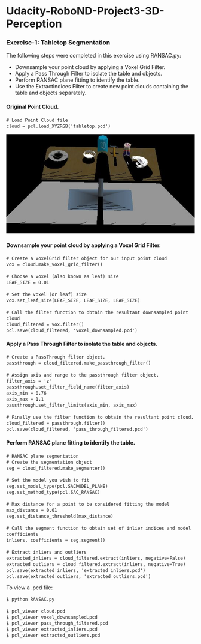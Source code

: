 # Udacity-RoboND-Project3-3D-Perception

### Exercise-1: Tabletop Segmentation

The following steps were completed in this exercise using RANSAC.py:

- Downsample your point cloud by applying a Voxel Grid Filter.
- Apply a Pass Through Filter to isolate the table and objects.
- Perform RANSAC plane fitting to identify the table.
- Use the ExtractIndices Filter to create new point clouds containing the table and objects separately.

#### Original Point Cloud.

    # Load Point Cloud file
    cloud = pcl.load_XYZRGB('tabletop.pcd')

![TableTop](/Exercise-1/TableTop.jpg) 

#### Downsample your point cloud by applying a Voxel Grid Filter.

    # Create a VoxelGrid filter object for our input point cloud
    vox = cloud.make_voxel_grid_filter()

    # Choose a voxel (also known as leaf) size
    LEAF_SIZE = 0.01   

    # Set the voxel (or leaf) size  
    vox.set_leaf_size(LEAF_SIZE, LEAF_SIZE, LEAF_SIZE)

    # Call the filter function to obtain the resultant downsampled point cloud
    cloud_filtered = vox.filter()
    pcl.save(cloud_filtered, 'voxel_downsampled.pcd')

#### Apply a Pass Through Filter to isolate the table and objects.

    # Create a PassThrough filter object.
    passthrough = cloud_filtered.make_passthrough_filter()

    # Assign axis and range to the passthrough filter object.
    filter_axis = 'z'
    passthrough.set_filter_field_name(filter_axis)
    axis_min = 0.76
    axis_max = 1.1
    passthrough.set_filter_limits(axis_min, axis_max)

    # Finally use the filter function to obtain the resultant point cloud. 
    cloud_filtered = passthrough.filter()
    pcl.save(cloud_filtered, 'pass_through_filtered.pcd')

#### Perform RANSAC plane fitting to identify the table.

    # RANSAC plane segmentation
    # Create the segmentation object
    seg = cloud_filtered.make_segmenter()

    # Set the model you wish to fit 
    seg.set_model_type(pcl.SACMODEL_PLANE)
    seg.set_method_type(pcl.SAC_RANSAC)

    # Max distance for a point to be considered fitting the model
    max_distance = 0.01
    seg.set_distance_threshold(max_distance)

    # Call the segment function to obtain set of inlier indices and model coefficients
    inliers, coefficients = seg.segment()

    # Extract inliers and outliers
    extracted_inliers = cloud_filtered.extract(inliers, negative=False)
    extracted_outliers = cloud_filtered.extract(inliers, negative=True)
    pcl.save(extracted_inliers, 'extracted_inliers.pcd')
    pcl.save(extracted_outliers, 'extracted_outliers.pcd')


To view a .pcd file:

    $ python RANSAC.py

    $ pcl_viewer cloud.pcd
    $ pcl_viewer voxel_downsampled.pcd
    $ pcl_viewer pass_through_filtered.pcd
    $ pcl_viewer extracted_inliers.pcd
    $ pcl_viewer extracted_outliers.pcd

